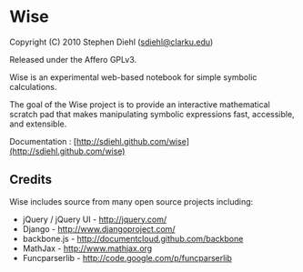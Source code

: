 # Wise  
Copyright (C) 2010 Stephen Diehl (<sdiehl@clarku.edu>)

Released under the Affero GPLv3.

Wise is an experimental web-based notebook for simple symbolic
calculations.

The goal of the Wise project is to provide an interactive mathematical
scratch pad that makes manipulating symbolic expressions fast, accessible,
and extensible.

Documentation : [http://sdiehl.github.com/wise](http://sdiehl.github.com/wise)

## Credits 

Wise includes source from many open source projects including:

* jQuery / jQuery UI - <http://jquery.com/>
* Django - <http://www.djangoproject.com/>
* backbone.js - <http://documentcloud.github.com/backbone>
* MathJax - <http://www.mathjax.org>
* Funcparserlib - <http://code.google.com/p/funcparserlib>
